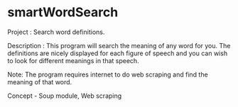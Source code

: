 # smartWordSearch
Project : Search word definitions.

Description : This program will search the meaning of any word for you. The definitions are nicely displayed for each figure of speech and you can wish to look for different meanings in that speech.

Note: The program requires internet to do web scraping and find the meaning of that word. 

Concept - Soup module, Web scraping

